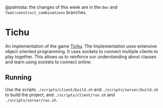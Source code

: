 @palmista: the changes of this week are in the `dev` and `feat/construct_combinations` branches.

# Tichu

An implementation of the game [Tichu](https://en.wikipedia.org/wiki/Tichu).
The Implementation uses extensive object oriented programming. It uses sockets to connect multiple clients to play together. This allows us to reinforce our understanding about classes and learn using sockets to connect online. 

## Running

Use the scripts `./scripts/client/build.sh` and `./scripts/server/build.sh`
to build the project, and `./scripts/client/run.sh` and `./scripts/server/run.sh`.

